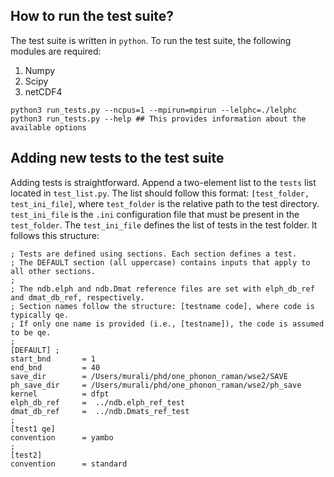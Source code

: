 ## How to run the test suite?
The test suite is written in ```python```. To run the test suite, the following modules are required: <br/>
1) Numpy <br/>
2) Scipy <br/>
3) netCDF4 <br/>

```console
python3 run_tests.py --ncpus=1 --mpirun=mpirun --lelphc=./lelphc
python3 run_tests.py --help ## This provides information about the available options
``` 

## Adding new tests to the test suite
Adding tests is straightforward. Append a two-element list to the ```tests``` list located in ```test_list.py```. 
The list should follow this format: ```[test_folder, test_ini_file]```, where ```test_folder``` is the relative 
path to the test directory. ```test_ini_file``` is the ```.ini``` configuration file that must be present in the 
```test_folder```. The ```test_ini_file``` defines the list of tests in the test folder. It follows this structure:


```dosini
; Tests are defined using sections. Each section defines a test.
; The DEFAULT section (all uppercase) contains inputs that apply to all other sections.
;
; The ndb.elph and ndb.Dmat reference files are set with elph_db_ref and dmat_db_ref, respectively.
; Section names follow the structure: [testname code], where code is typically qe. 
; If only one name is provided (i.e., [testname]), the code is assumed to be qe.
;
[DEFAULT] ; 
start_bnd       = 1 
end_bnd         = 40 
save_dir        = /Users/murali/phd/one_phonon_raman/wse2/SAVE  
ph_save_dir     = /Users/murali/phd/one_phonon_raman/wse2/ph_save  
kernel          = dfpt
elph_db_ref     =  ../ndb.elph_ref_test
dmat_db_ref     =  ../ndb.Dmats_ref_test
;
[test1 qe]
convention      = yambo
;
[test2]
convention      = standard
```



